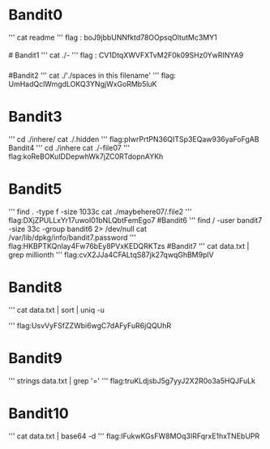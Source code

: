 # Bandit0 
''' 
cat readme
'''
flag : boJ9jbbUNNfktd78OOpsqOltutMc3MY1<br><br>
# Bandit1
'''
cat ./-
'''
flag : CV1DtqXWVFXTvM2F0k09SHz0YwRINYA9 <br><br>
#Bandit2
'''
cat ./'./spaces in this filename'
'''
flag: UmHadQclWmgdLOKQ3YNgjWxGoRMb5luK
# Bandit3
'''
cd ./inhere/
cat ./.hidden
'''
flag:pIwrPrtPN36QITSp3EQaw936yaFoFgAB
Bandit4
'''
cd ./inhere
cat ./-file07
'''
flag:koReBOKuIDDepwhWk7jZC0RTdopnAYKh
# Bandit5
'''
find . -type f -size 1033c
cat ./maybehere07/.file2
'''
flag:DXjZPULLxYr17uwoI01bNLQbtFemEgo7
#Bandit6
'''
find / -user bandit7 -size 33c -group bandit6 2> /dev/null
cat /var/lib/dpkg/info/bandit7.password
'''
flag:HKBPTKQnIay4Fw76bEy8PVxKEDQRKTzs
#Bandit7
'''
cat data.txt | grep millionth
'''
flag:cvX2JJa4CFALtqS87jk27qwqGhBM9plV
# Bandit8
'''
cat data.txt | sort | uniq -u

'''
flag:UsvVyFSfZZWbi6wgC7dAFyFuR6jQQUhR
# Bandit9
'''
strings data.txt | grep '='
'''
flag:truKLdjsbJ5g7yyJ2X2R0o3a5HQJFuLk
# Bandit10
'''
cat data.txt | base64 -d
'''
flag:IFukwKGsFW8MOq3IRFqrxE1hxTNEbUPR








